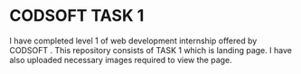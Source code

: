 # CODSOFT TASK 1
I have completed level 1 of web development internship offered by CODSOFT . This repository consists of TASK 1 which is landing page. I have also uploaded necessary images required to view the page.

